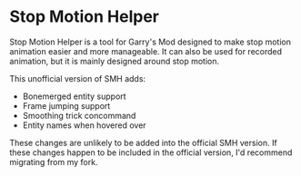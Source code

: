 Stop Motion Helper
==================
Stop Motion Helper is a tool for Garry's Mod designed to make stop motion animation easier and more manageable.
It can also be used for recorded animation, but it is mainly designed around stop motion.

This unofficial version of SMH adds:
- Bonemerged entity support
- Frame jumping support
- Smoothing trick concommand
- Entity names when hovered over

These changes are unlikely to be added into the official SMH version. If these changes happen to be included in the official version, I'd recommend migrating from my fork.
